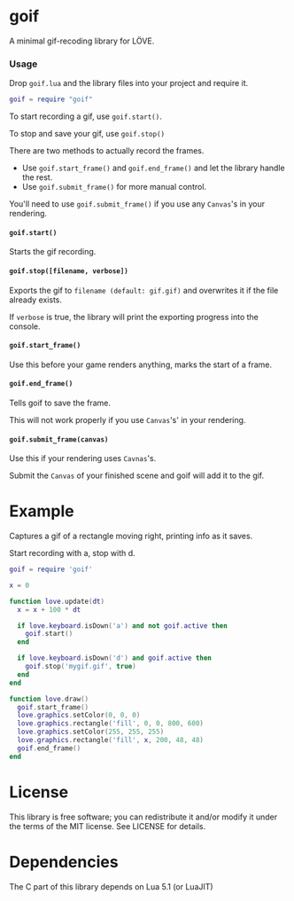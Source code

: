 # goif
A minimal gif-recoding library for LÖVE.

### Usage
Drop `goif.lua` and the library files into your project and require it.
```lua
goif = require "goif"
```

To start recording a gif, use `goif.start()`.

To stop and save your gif, use `goif.stop()`

There are two methods to actually record the frames.
* Use `goif.start_frame()` and `goif.end_frame()` and let the library handle the rest.
* Use `goif.submit_frame()` for more manual control.

You'll need to use `goif.submit_frame()` if you use any `Canvas`'s in your rendering.

#### `goif.start()`
Starts the gif recording.

#### `goif.stop([filename, verbose])`
Exports the gif to `filename (default: gif.gif)` and overwrites it if the file already exists.

If `verbose` is true, the library will print the exporting progress into the console.

#### `goif.start_frame()`
Use this before your game renders anything, marks the start of a frame.

#### `goif.end_frame()`
Tells goif to save the frame.

This will not work properly if you use `Canvas`'s' in your rendering.

#### `goif.submit_frame(canvas)`
Use this if your rendering uses `Cavnas`'s.

Submit the `Canvas` of your finished scene and goif will add it to the gif.

# Example
Captures a gif of a rectangle moving right, printing info as it saves.

Start recording with a, stop with d.
```lua
goif = require 'goif'

x = 0

function love.update(dt)
  x = x + 100 * dt

  if love.keyboard.isDown('a') and not goif.active then
    goif.start()
  end

  if love.keyboard.isDown('d') and goif.active then
    goif.stop('mygif.gif', true)
  end
end

function love.draw()
  goif.start_frame()
  love.graphics.setColor(0, 0, 0)
  love.graphics.rectangle('fill', 0, 0, 800, 600)
  love.graphics.setColor(255, 255, 255)
  love.graphics.rectangle('fill', x, 200, 48, 48)
  goif.end_frame()
end
```

# License
This library is free software; you can redistribute it and/or modify it under the terms of the MIT license. See LICENSE for details.

# Dependencies
The C part of this library depends on Lua 5.1 (or LuaJIT)
